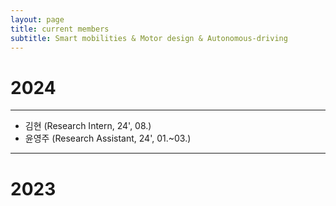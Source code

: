 ```yaml
---
layout: page
title: current members
subtitle: Smart mobilities & Motor design & Autonomous-driving
---
```

# 2024
---
- 김현 (Research Intern, 24', 08.)
- 윤영주 (Research Assistant, 24', 01.~03.)
---
# 2023


